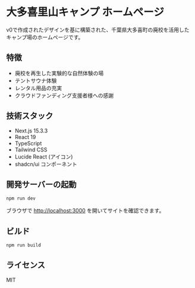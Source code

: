 # 大多喜里山キャンプ ホームページ

v0で作成されたデザインを基に構築された、千葉県大多喜町の廃校を活用したキャンプ場のホームページです。

## 特徴

- 廃校を再生した実験的な自然体験の場
- テントサウナ体験
- レンタル用品の充実
- クラウドファンディング支援者様への感謝

## 技術スタック

- Next.js 15.3.3
- React 19
- TypeScript
- Tailwind CSS
- Lucide React (アイコン)
- shadcn/ui コンポーネント

## 開発サーバーの起動

```bash
npm run dev
```

ブラウザで [http://localhost:3000](http://localhost:3000) を開いてサイトを確認できます。

## ビルド

```bash
npm run build
```

## ライセンス

MIT
